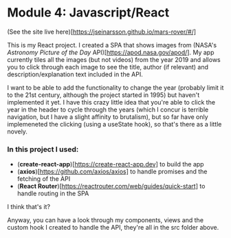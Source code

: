 # Module 4: Javascript/React

(See the site live here)[https://jseinarsson.github.io/mars-rover/#/]

This is my React project. I created a SPA that shows images from (NASA's _Astronomy Picture of the Day_ API)[https://apod.nasa.gov/apod/]. My app currently tiles all the images (but not videos) from the year 2019 and allows you to click through each image to see the title, author (if relevant) and description/explanation text included in the API.

I want to be able to add the functionality to change the year (probably limit it to the 21st century, although the project started in 1995) but haven't implemented it yet. I have this crazy little idea that you're able to click the year in the header to cycle through the years (which I concur is terrible navigation, but I have a slight affinity to brutalism), but so far have only implemeneted the clicking (using a useState hook), so that's there as a little novely.

### In this project I used:

- (**create-react-app**)[https://create-react-app.dev] to build the app
- (**axios**)[https://github.com/axios/axios] to handle promises and the fetching of the API
- (**React Router**)[https://reactrouter.com/web/guides/quick-start] to handle routing in the SPA

I think that's it?

Anyway, you can have a look through my components, views and the custom hook I created to handle the API, they're all in the src folder above.
